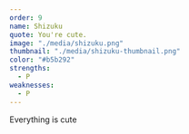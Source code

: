 ```yaml
---
order: 9
name: Shizuku
quote: You're cute.
image: "./media/shizuku.png"
thumbnail: "./media/shizuku-thumbnail.png"
color: "#b5b292"
strengths:
  - P
weaknesses:
  - P
---
```


Everything is cute
